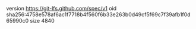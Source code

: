 version https://git-lfs.github.com/spec/v1
oid sha256:4758e578af6ac1f7718b4f560f6b33e263b0d49cf5f69c7f39afb1f0d65990c0
size 4840
